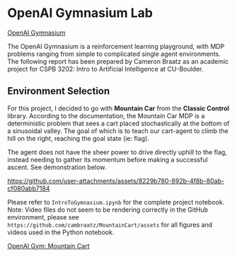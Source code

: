 ﻿# OpenAI Gymnasium Lab
<a href="https://gymnasium.farama.org/">OpenAI Gymnasium</a>

The OpenAI Gymnasium is a reinforcement learning playground, with MDP problems ranging from simple to complicated single agent environments. The following report has been prepared by Cameron Braatz as an academic project for CSPB 3202: Intro to Artificial Intelligence at CU-Boulder.

## Environment Selection
For this project, I decided to go with **Mountain Car** from the **Classic Control** library. According to the documentation, the Mountain Car MDP is a deterministic problem that sees a cart placed stochastically at the bottom of a sinusoidal valley. The goal of which is to teach our cart-agent to climb the hill on the right, reaching the goal state (ie: flag). 

The agent does not have the sheer power to drive directly uphill to the flag, instead needing to gather its momentum before making a successful ascent. See demonstration below.

https://github.com/user-attachments/assets/8229b780-892b-4f8b-80ab-cf080abb7184

Please refer to `IntroToGymnasium.ipynb` for the complete project notebook. Note: Video files do not seem to be rendering correctly in the GitHub environment, please see `https://github.com/cambraatz/MountainCart/assets` for all figures and videos used in the Python notebook.

<a href="https://gymnasium.farama.org/environments/classic_control/mountain_car/">OpenAI Gym: Mountain Cart</a>
